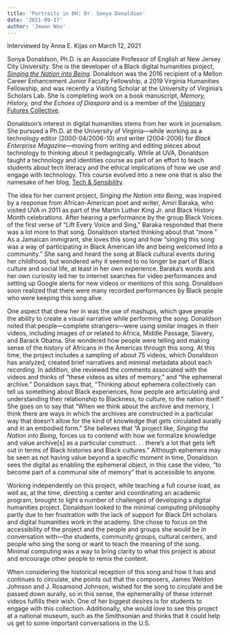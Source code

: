 ```yaml
---
title: 'Portraits in DH: Dr. Sonya Donaldson'
date: '2021-09-17'
author: 'Jewon Woo'
---
```

Interviewed by Anna E. Kijas on March 12, 2021

Sonya Donaldson, Ph.D. is an Associate Professor of English at New Jersey City University. She is the developer of a Black digital humanities project, [*Singing the Nation into Being*](https://singingthenation.com/)*.* Donaldson was the 2016 recipient of a Mellon Career Enhancement Junior Faculty Fellowship, a 2019 Virginia Humanities Fellowship, and was recently a Visiting Scholar at the University of Virginia’s Scholars Lab. She is completing work on a book manuscript, *Memory, History, and the Echoes of Diaspora* and is a member of the [Visionary Futures Collective](https://visionary-futures-collective.github.io).

Donaldson’s interest in digital humanities stems from her work in journalism. She pursued a Ph.D. at the University of Virginia—while working as a technology editor (2000-04/2006-10) and writer (2004-2006) for *Black Enterprise Magazine*—moving from writing and editing pieces about technology to thinking about it pedagogically. While at UVA, Donaldson taught a technology and identities course as part of an effort to teach students about tech literacy and the ethical implications of how we use and engage with technology. This course evolved into a new one that is also the namesake of her blog, [Tech &amp; Sensibility](https://techandsensibility.com/).

The idea for her current project, *Singing the Nation into Being*, was inspired by a response from African-American poet and writer, Amiri Baraka, who visited UVA in 2011 as part of the Martin Luther King Jr. and Black History Month ​​celebrations. After hearing a performance by the group Black Voices of the first verse of “Lift Every Voice and Sing,” Baraka responded that there was a lot more to that song. Donaldson started thinking about that “more.” As a Jamaican immigrant, she loves this song and how “singing this song was a way of participating in Black American life and being welcomed into a community.” She sang and heard the song at Black cultural events during her childhood, but wondered why it seemed to no longer be part of Black culture and social life, at least in her own experience. Baraka’s words and her own curiosity led her to internet searches for video performances and setting up Google alerts for new videos or mentions of this song. Donaldson soon realized that there were many recorded performances by Black people who were keeping this song alive.

One aspect that drew her in was the use of mashups, which gave people the ability to create a visual narrative while performing the song. Donaldson noted that people—complete strangers—were using similar images in their videos, including images of or related to Africa, Middle Passage, Slavery, and Barack Obama. She wondered how people were telling and making sense of the history of Africans in the Americas through this song. At this time, the project includes a sampling of about 75 videos, which Donaldson has analyzed, created brief narratives and minimal metadata about each recording. In addition, she reviewed the comments associated with the videos and thinks of “these videos as sites of memory,” and “the ephemeral archive.” Donaldson says that, “Thinking about ephemera collectively can tell us something about Black experiences, how people are articulating and understanding their relationship to Blackness, to culture, to the nation itself.” She goes on to say that “When we think about the archive and memory, I think there are ways in which the archives are constructed in a particular way that doesn’t allow for the kind of knowledge that gets circulated aurally and in an embodied form.” She believes that “A project like, *Singing the Nation into Being*, forces us to contend with how we formalize knowledge and value archive\[s\] as a particular construct. . . there’s a lot that gets left out in terms of Black histories and Black cultures.” Although ephemera may be seen as not having value beyond a specific moment in time, Donaldson sees the digital as enabling the ephemeral object, in this case the video, “to become part of a communal site of memory” that is accessible to anyone.

Working independently on this project, while teaching a full course load, as well as, at the time, directing a center and coordinating an academic program, brought to light a number of challenges of developing a digital humanities project. Donaldson looked to the minimal computing philosophy partly due to her frustration with the lack of support for Black DH scholars and digital humanities work in the academy. She chose to focus on the accessibility of the project and the people and groups she would be in conversation with—the students, community groups, cultural centers, and people who sing the song or want to teach the meaning of the song. Minimal computing was a way to bring clarity to what this project is about and encourage other people to remix the content.

When considering the historical reception of this song and how it has and continues to circulate, she points out that the composers, James Weldon Johnson and J. Rosamond Johnson, wished for the song to circulate and be passed down aurally, so in this sense, the ephemerality of these internet videos fulfills their wish. One of her biggest desires is for students to engage with this collection. Additionally, she would love to see this project at a national museum, such as the Smithsonian and thinks that it could help us get to some important conversations in the U.S.